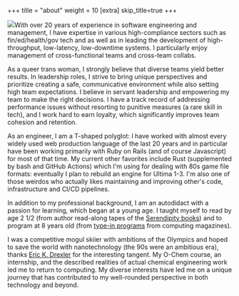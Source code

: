 +++
title = "about"
weight = 10
[extra]
skip_title=true
+++

<img src="{{resize_image(path='/assets/images/me.jpg', width=200, height=200) }}"/>With over 20 years of experience in software engineering and management, I have expertise in various high-compliance sectors such as fin/ed/health/gov tech and as well as in leading the development of high-throughput, low-latency, low-downtime systems. I particularly enjoy management of cross-functional teams and cross-team collabs.

As a queer trans woman, I strongly believe that diverse teams yield better results. In leadership roles, I strive to bring unique perspectives and prioritize creating a safe, communicative environment while also setting high team expectations. I believe in servant leadership and empowering my team to make the right decisions. I have a track record of addressing performance issues without resorting to punitive measures (a rare skill in tech), and I work hard to earn loyalty, which significantly improves team cohesion and retention.

As an engineer, I am a T-shaped polyglot: I have worked with almost every widely used web production language of the last 20 years and in particular have been working primarily with Ruby on Rails (and of course Javascript) for most of that time. My current other favorites include Rust (supplemented by bash and GitHub Actions) which I'm using for dealing with 80s game file formats: eventually I plan to rebuild an engine for Ultima 1-3. I'm also one of those weirdos who actually likes maintaining and improving other's code, infrastructure and CI/CD pipelines.

In addition to my professional background, I am an autodidact with a passion for learning, which began at a young age. I taught myself to read by age 2 1/2 (from author read-along tapes of the [Serendipity books](https://en.wikipedia.org/wiki/Serendipity_(book_series))) and to program at 8 years old (from [type-in programs](https://en.wikipedia.org/wiki/Type-in_program) from computing magazines).

I was a competitive mogul skiier with ambitions of the Olympics and hoped to save the world with nanotechnology (the 90s were an ambitious era), thanks [Eric K. Drexler](https://en.wikipedia.org/wiki/Engines_of_Creation) for the interesting tangent. My O-Chem course, an internship, and the described realities of actual chemical engineering work led me to return to computing. My diverse interests have led me on a unique journey that has contributed to my well-rounded perspective in both technology and beyond.
